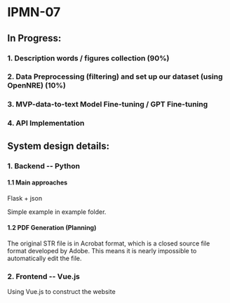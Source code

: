 # IPMN-07

## In Progress:
### 1. Description words / figures collection (90%)
### 2. Data Preprocessing (filtering) and set up our dataset (using OpenNRE) (10%)
### 3. MVP-data-to-text Model Fine-tuning / GPT Fine-tuning
### 4. API Implementation

## System design details:
### 1. Backend -- Python
#### 1.1 Main approaches
Flask + json

Simple example in example folder.

#### 1.2 PDF Generation (Planning)
The original STR file is in Acrobat format, which is a 
closed source file format developed by Adobe. This means
it is nearly impossible to automatically edit the file.

### 2. Frontend -- Vue.js
Using Vue.js to construct the website
